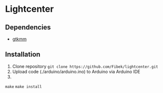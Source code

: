 # Lightcenter

## Dependencies
* [gtkmm](https://www.gtkmm.org/en/)

## Installation
1. Clone repository
`git clone https://github.com/Fibek/lightcenter.git`
1. Upload code (./arduino/arduino.ino) to Arduino via Arduino IDE
1. 
`make`
`make install`
